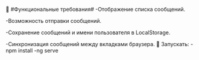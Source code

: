 
🎯 #Функциональные требования#
-Отображение списка сообщений.

-Возможность отправки сообщений.

-Сохранение сообщений и имени пользователя в LocalStorage.

-Синхронизация сообщений между вкладками браузера.
🚀 Запускать: -npm install -ng serve

